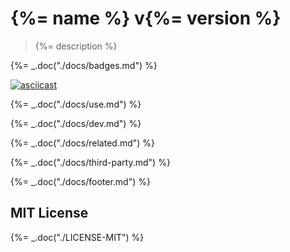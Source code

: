 # {%= name %} v{%= version %}

> {%= description %}

{%= _.doc("./docs/badges.md") %}

[![asciicast](https://asciinema.org/a/21645.png)](https://asciinema.org/a/21645)

{%= _.doc("./docs/use.md") %}

{%= _.doc("./docs/dev.md") %}

{%= _.doc("./docs/related.md") %}

{%= _.doc("./docs/third-party.md") %}

{%= _.doc("./docs/footer.md") %}

## MIT License

{%= _.doc("./LICENSE-MIT") %}
